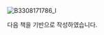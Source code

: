 ![B3308171786_l](https://user-images.githubusercontent.com/64937747/207744866-f6905f4c-6e03-450b-ad46-6c476830ca70.jpg)

다음 책을 기반으로 작성하였습니다.